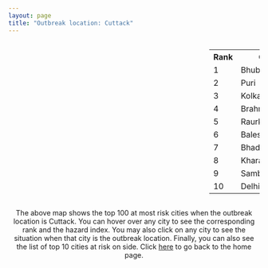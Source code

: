 ```yaml
---
layout: page
title: "Outbreak location: Cuttack"
---
```

<div style="width: 100%; overflow: auto;">
<div style="width: 75%; float: left;">
<div id="mapid">
<script src="https://buda-magenta.github.io/hazard_map/load_map.js"></script>

<script>
var marker_outbreak = L.marker([20.468600, 85.879200],{"autoPan": true}).addTo(map); marker_outbreak.bindTooltip("Cuttack").openTooltip();

var circle_1 = L.circle([20.266777, 85.843559], {"pane": "markerPane", "color": "red", "fill": true, "fillOpacity": 0.2, "fillRule": "evenodd", "lineCap": "round", "lineJoin": "round", "opacity": 1.0, "radius": 198660, "stroke": true, "weight": 3}).addTo(map);
circle_1.bindTooltip("Bhubaneswar<br>rank: 1<br>hazard index: 0.198660")
circle_1.bindPopup('<a href="https://buda-magenta.github.io/hazard_map/Bhubaneswar">Bhubaneswar</a>')

var circle_2 = L.circle([19.807608, 85.825254], {"pane": "markerPane", "color": "red", "fill": true, "fillOpacity": 0.2, "fillRule": "evenodd", "lineCap": "round", "lineJoin": "round", "opacity": 1.0, "radius": 35349, "stroke": true, "weight": 3}).addTo(map);
circle_2.bindTooltip("Puri<br>rank: 2<br>hazard index: 0.035349")
circle_2.bindPopup('<a href="https://buda-magenta.github.io/hazard_map/Puri">Puri</a>')

var circle_3 = L.circle([22.541418, 88.357691], {"pane": "markerPane", "color": "red", "fill": true, "fillOpacity": 0.2, "fillRule": "evenodd", "lineCap": "round", "lineJoin": "round", "opacity": 1.0, "radius": 23929, "stroke": true, "weight": 3}).addTo(map);
circle_3.bindTooltip("Kolkata<br>rank: 3<br>hazard index: 0.023930")
circle_3.bindPopup('<a href="https://buda-magenta.github.io/hazard_map/Kolkata">Kolkata</a>')

var circle_4 = L.circle([19.309813, 84.797156], {"pane": "markerPane", "color": "red", "fill": true, "fillOpacity": 0.2, "fillRule": "evenodd", "lineCap": "round", "lineJoin": "round", "opacity": 1.0, "radius": 20847, "stroke": true, "weight": 3}).addTo(map);
circle_4.bindTooltip("Brahmapur<br>rank: 4<br>hazard index: 0.020848")
circle_4.bindPopup('<a href="https://buda-magenta.github.io/hazard_map/Brahmapur">Brahmapur</a>')

var circle_5 = L.circle([22.214285, 84.872437], {"pane": "markerPane", "color": "red", "fill": true, "fillOpacity": 0.2, "fillRule": "evenodd", "lineCap": "round", "lineJoin": "round", "opacity": 1.0, "radius": 19693, "stroke": true, "weight": 3}).addTo(map);
circle_5.bindTooltip("Raurkela<br>rank: 5<br>hazard index: 0.019694")
circle_5.bindPopup('<a href="https://buda-magenta.github.io/hazard_map/Raurkela">Raurkela</a>')

var circle_6 = L.circle([21.500000, 86.750000], {"pane": "markerPane", "color": "red", "fill": true, "fillOpacity": 0.2, "fillRule": "evenodd", "lineCap": "round", "lineJoin": "round", "opacity": 1.0, "radius": 10887, "stroke": true, "weight": 3}).addTo(map);
circle_6.bindTooltip("Baleshwar<br>rank: 6<br>hazard index: 0.010888")
circle_6.bindPopup('<a href="https://buda-magenta.github.io/hazard_map/Baleshwar">Baleshwar</a>')

var circle_7 = L.circle([21.063329, 86.505373], {"pane": "markerPane", "color": "red", "fill": true, "fillOpacity": 0.2, "fillRule": "evenodd", "lineCap": "round", "lineJoin": "round", "opacity": 1.0, "radius": 8992, "stroke": true, "weight": 3}).addTo(map);
circle_7.bindTooltip("Bhadrak<br>rank: 7<br>hazard index: 0.008993")
circle_7.bindPopup('<a href="https://buda-magenta.github.io/hazard_map/Bhadrak">Bhadrak</a>')

var circle_8 = L.circle([25.133173, 86.525040], {"pane": "markerPane", "color": "red", "fill": true, "fillOpacity": 0.2, "fillRule": "evenodd", "lineCap": "round", "lineJoin": "round", "opacity": 1.0, "radius": 7680, "stroke": true, "weight": 3}).addTo(map);
circle_8.bindTooltip("Kharagpur<br>rank: 8<br>hazard index: 0.007681")
circle_8.bindPopup('<a href="https://buda-magenta.github.io/hazard_map/Kharagpur">Kharagpur</a>')

var circle_9 = L.circle([21.400000, 83.883333], {"pane": "markerPane", "color": "red", "fill": true, "fillOpacity": 0.2, "fillRule": "evenodd", "lineCap": "round", "lineJoin": "round", "opacity": 1.0, "radius": 5439, "stroke": true, "weight": 3}).addTo(map);
circle_9.bindTooltip("Sambalpur<br>rank: 9<br>hazard index: 0.005439")
circle_9.bindPopup('<a href="https://buda-magenta.github.io/hazard_map/Sambalpur">Sambalpur</a>')

var circle_10 = L.circle([28.651718, 77.221939], {"pane": "markerPane", "color": "red", "fill": true, "fillOpacity": 0.2, "fillRule": "evenodd", "lineCap": "round", "lineJoin": "round", "opacity": 1.0, "radius": 4422, "stroke": true, "weight": 3}).addTo(map);
circle_10.bindTooltip("Delhi<br>rank: 10<br>hazard index: 0.004422")
circle_10.bindPopup('<a href="https://buda-magenta.github.io/hazard_map/Delhi">Delhi</a>')

var circle_11 = L.circle([23.370035, 85.325013], {"pane": "markerPane", "color": "red", "fill": true, "fillOpacity": 0.2, "fillRule": "evenodd", "lineCap": "round", "lineJoin": "round", "opacity": 1.0, "radius": 3936, "stroke": true, "weight": 3}).addTo(map);
circle_11.bindTooltip("Ranchi<br>rank: 11<br>hazard index: 0.003936")
circle_11.bindPopup('<a href="https://buda-magenta.github.io/hazard_map/Ranchi">Ranchi</a>')

var circle_12 = L.circle([17.723128, 83.301284], {"pane": "markerPane", "color": "red", "fill": true, "fillOpacity": 0.2, "fillRule": "evenodd", "lineCap": "round", "lineJoin": "round", "opacity": 1.0, "radius": 3711, "stroke": true, "weight": 3}).addTo(map);
circle_12.bindTooltip("Visakhapatnam<br>rank: 12<br>hazard index: 0.003712")
circle_12.bindPopup('<a href="https://buda-magenta.github.io/hazard_map/Visakhapatnam">Visakhapatnam</a>')

var circle_13 = L.circle([21.237947, 81.633683], {"pane": "markerPane", "color": "red", "fill": true, "fillOpacity": 0.2, "fillRule": "evenodd", "lineCap": "round", "lineJoin": "round", "opacity": 1.0, "radius": 3687, "stroke": true, "weight": 3}).addTo(map);
circle_13.bindTooltip("Raipur<br>rank: 13<br>hazard index: 0.003687")
circle_13.bindPopup('<a href="https://buda-magenta.github.io/hazard_map/Raipur">Raipur</a>')

var circle_14 = L.circle([21.934900, 86.732400], {"pane": "markerPane", "color": "red", "fill": true, "fillOpacity": 0.2, "fillRule": "evenodd", "lineCap": "round", "lineJoin": "round", "opacity": 1.0, "radius": 3558, "stroke": true, "weight": 3}).addTo(map);
circle_14.bindTooltip("Baripada<br>rank: 14<br>hazard index: 0.003559")
circle_14.bindPopup('<a href="https://buda-magenta.github.io/hazard_map/Baripada">Baripada</a>')

var circle_15 = L.circle([12.979120, 77.591300], {"pane": "markerPane", "color": "red", "fill": true, "fillOpacity": 0.2, "fillRule": "evenodd", "lineCap": "round", "lineJoin": "round", "opacity": 1.0, "radius": 3314, "stroke": true, "weight": 3}).addTo(map);
circle_15.bindTooltip("Bangalore<br>rank: 15<br>hazard index: 0.003315")
circle_15.bindPopup('<a href="https://buda-magenta.github.io/hazard_map/Bangalore">Bangalore</a>')

var circle_16 = L.circle([17.388786, 78.461065], {"pane": "markerPane", "color": "red", "fill": true, "fillOpacity": 0.2, "fillRule": "evenodd", "lineCap": "round", "lineJoin": "round", "opacity": 1.0, "radius": 3099, "stroke": true, "weight": 3}).addTo(map);
circle_16.bindTooltip("Hyderabad<br>rank: 16<br>hazard index: 0.003099")
circle_16.bindPopup('<a href="https://buda-magenta.github.io/hazard_map/Hyderabad">Hyderabad</a>')

var circle_17 = L.circle([19.075990, 72.877393], {"pane": "markerPane", "color": "red", "fill": true, "fillOpacity": 0.2, "fillRule": "evenodd", "lineCap": "round", "lineJoin": "round", "opacity": 1.0, "radius": 2413, "stroke": true, "weight": 3}).addTo(map);
circle_17.bindTooltip("Mumbai<br>rank: 17<br>hazard index: 0.002413")
circle_17.bindPopup('<a href="https://buda-magenta.github.io/hazard_map/Mumbai">Mumbai</a>')

var circle_18 = L.circle([13.083694, 80.270186], {"pane": "markerPane", "color": "red", "fill": true, "fillOpacity": 0.2, "fillRule": "evenodd", "lineCap": "round", "lineJoin": "round", "opacity": 1.0, "radius": 1669, "stroke": true, "weight": 3}).addTo(map);
circle_18.bindTooltip("Chennai<br>rank: 18<br>hazard index: 0.001669")
circle_18.bindPopup('<a href="https://buda-magenta.github.io/hazard_map/Chennai">Chennai</a>')

var circle_19 = L.circle([22.801519, 86.202958], {"pane": "markerPane", "color": "red", "fill": true, "fillOpacity": 0.2, "fillRule": "evenodd", "lineCap": "round", "lineJoin": "round", "opacity": 1.0, "radius": 1567, "stroke": true, "weight": 3}).addTo(map);
circle_19.bindTooltip("Jamshedpur<br>rank: 19<br>hazard index: 0.001568")
circle_19.bindPopup('<a href="https://buda-magenta.github.io/hazard_map/Jamshedpur">Jamshedpur</a>')

var circle_20 = L.circle([16.508759, 80.618510], {"pane": "markerPane", "color": "red", "fill": true, "fillOpacity": 0.2, "fillRule": "evenodd", "lineCap": "round", "lineJoin": "round", "opacity": 1.0, "radius": 1349, "stroke": true, "weight": 3}).addTo(map);
circle_20.bindTooltip("Vijayawada<br>rank: 20<br>hazard index: 0.001350")
circle_20.bindPopup('<a href="https://buda-magenta.github.io/hazard_map/Vijayawada">Vijayawada</a>')

var circle_21 = L.circle([18.112082, 83.405220], {"pane": "markerPane", "color": "red", "fill": true, "fillOpacity": 0.2, "fillRule": "evenodd", "lineCap": "round", "lineJoin": "round", "opacity": 1.0, "radius": 1204, "stroke": true, "weight": 3}).addTo(map);
circle_21.bindTooltip("Vizianagaram<br>rank: 21<br>hazard index: 0.001205")
circle_21.bindPopup('<a href="https://buda-magenta.github.io/hazard_map/Vizianagaram">Vizianagaram</a>')

var circle_22 = L.circle([21.199035, 81.397955], {"pane": "markerPane", "color": "red", "fill": true, "fillOpacity": 0.2, "fillRule": "evenodd", "lineCap": "round", "lineJoin": "round", "opacity": 1.0, "radius": 978, "stroke": true, "weight": 3}).addTo(map);
circle_22.bindTooltip("Durg<br>rank: 22<br>hazard index: 0.000979")
circle_22.bindPopup('<a href="https://buda-magenta.github.io/hazard_map/Durg">Durg</a>')

var circle_23 = L.circle([26.180598, 91.753943], {"pane": "markerPane", "color": "red", "fill": true, "fillOpacity": 0.2, "fillRule": "evenodd", "lineCap": "round", "lineJoin": "round", "opacity": 1.0, "radius": 935, "stroke": true, "weight": 3}).addTo(map);
circle_23.bindTooltip("Guwahati<br>rank: 23<br>hazard index: 0.000935")
circle_23.bindPopup('<a href="https://buda-magenta.github.io/hazard_map/Guwahati">Guwahati</a>')

var circle_24 = L.circle([25.609324, 85.123525], {"pane": "markerPane", "color": "red", "fill": true, "fillOpacity": 0.2, "fillRule": "evenodd", "lineCap": "round", "lineJoin": "round", "opacity": 1.0, "radius": 902, "stroke": true, "weight": 3}).addTo(map);
circle_24.bindTooltip("Patna<br>rank: 24<br>hazard index: 0.000903")
circle_24.bindPopup('<a href="https://buda-magenta.github.io/hazard_map/Patna">Patna</a>')

var circle_25 = L.circle([23.687130, 86.974659], {"pane": "markerPane", "color": "red", "fill": true, "fillOpacity": 0.2, "fillRule": "evenodd", "lineCap": "round", "lineJoin": "round", "opacity": 1.0, "radius": 873, "stroke": true, "weight": 3}).addTo(map);
circle_25.bindTooltip("Asansol<br>rank: 25<br>hazard index: 0.000873")
circle_25.bindPopup('<a href="https://buda-magenta.github.io/hazard_map/Asansol">Asansol</a>')

var circle_26 = L.circle([22.591260, 88.390964], {"pane": "markerPane", "color": "red", "fill": true, "fillOpacity": 0.2, "fillRule": "evenodd", "lineCap": "round", "lineJoin": "round", "opacity": 1.0, "radius": 700, "stroke": true, "weight": 3}).addTo(map);
circle_26.bindTooltip("Bidhan Nagar<br>rank: 26<br>hazard index: 0.000701")
circle_26.bindPopup('<a href="https://buda-magenta.github.io/hazard_map/Bidhan_Nagar">Bidhan Nagar</a>')

var circle_27 = L.circle([26.716413, 88.430992], {"pane": "markerPane", "color": "red", "fill": true, "fillOpacity": 0.2, "fillRule": "evenodd", "lineCap": "round", "lineJoin": "round", "opacity": 1.0, "radius": 670, "stroke": true, "weight": 3}).addTo(map);
circle_27.bindTooltip("Siliguri<br>rank: 27<br>hazard index: 0.000670")
circle_27.bindPopup('<a href="https://buda-magenta.github.io/hazard_map/Siliguri">Siliguri</a>')

var circle_28 = L.circle([18.320022, 83.916077], {"pane": "markerPane", "color": "red", "fill": true, "fillOpacity": 0.2, "fillRule": "evenodd", "lineCap": "round", "lineJoin": "round", "opacity": 1.0, "radius": 652, "stroke": true, "weight": 3}).addTo(map);
circle_28.bindTooltip("Srikakulam<br>rank: 28<br>hazard index: 0.000653")
circle_28.bindPopup('<a href="https://buda-magenta.github.io/hazard_map/Srikakulam">Srikakulam</a>')

var circle_29 = L.circle([25.572433, 83.609605], {"pane": "markerPane", "color": "red", "fill": true, "fillOpacity": 0.2, "fillRule": "evenodd", "lineCap": "round", "lineJoin": "round", "opacity": 1.0, "radius": 580, "stroke": true, "weight": 3}).addTo(map);
circle_29.bindTooltip("Medinipur<br>rank: 29<br>hazard index: 0.000581")
circle_29.bindPopup('<a href="https://buda-magenta.github.io/hazard_map/Medinipur">Medinipur</a>')

var circle_30 = L.circle([23.250000, 87.750000], {"pane": "markerPane", "color": "red", "fill": true, "fillOpacity": 0.2, "fillRule": "evenodd", "lineCap": "round", "lineJoin": "round", "opacity": 1.0, "radius": 482, "stroke": true, "weight": 3}).addTo(map);
circle_30.bindTooltip("Barddhaman<br>rank: 30<br>hazard index: 0.000483")
circle_30.bindPopup('<a href="https://buda-magenta.github.io/hazard_map/Barddhaman">Barddhaman</a>')

var circle_31 = L.circle([26.460914, 80.321759], {"pane": "markerPane", "color": "red", "fill": true, "fillOpacity": 0.2, "fillRule": "evenodd", "lineCap": "round", "lineJoin": "round", "opacity": 1.0, "radius": 476, "stroke": true, "weight": 3}).addTo(map);
circle_31.bindTooltip("Kanpur<br>rank: 31<br>hazard index: 0.000477")
circle_31.bindPopup('<a href="https://buda-magenta.github.io/hazard_map/Kanpur">Kanpur</a>')

var circle_32 = L.circle([23.131954, 87.207397], {"pane": "markerPane", "color": "red", "fill": true, "fillOpacity": 0.2, "fillRule": "evenodd", "lineCap": "round", "lineJoin": "round", "opacity": 1.0, "radius": 475, "stroke": true, "weight": 3}).addTo(map);
circle_32.bindTooltip("Bankura<br>rank: 32<br>hazard index: 0.000476")
circle_32.bindPopup('<a href="https://buda-magenta.github.io/hazard_map/Bankura">Bankura</a>')

var circle_33 = L.circle([17.005045, 81.780473], {"pane": "markerPane", "color": "red", "fill": true, "fillOpacity": 0.2, "fillRule": "evenodd", "lineCap": "round", "lineJoin": "round", "opacity": 1.0, "radius": 433, "stroke": true, "weight": 3}).addTo(map);
circle_33.bindTooltip("Rajahmundry<br>rank: 33<br>hazard index: 0.000434")
circle_33.bindPopup('<a href="https://buda-magenta.github.io/hazard_map/Rajahmundry">Rajahmundry</a>')

var circle_34 = L.circle([23.795281, 86.430964], {"pane": "markerPane", "color": "red", "fill": true, "fillOpacity": 0.2, "fillRule": "evenodd", "lineCap": "round", "lineJoin": "round", "opacity": 1.0, "radius": 365, "stroke": true, "weight": 3}).addTo(map);
circle_34.bindTooltip("Dhanbad<br>rank: 34<br>hazard index: 0.000366")
circle_34.bindPopup('<a href="https://buda-magenta.github.io/hazard_map/Dhanbad">Dhanbad</a>')

var circle_35 = L.circle([22.028124, 88.063265], {"pane": "markerPane", "color": "red", "fill": true, "fillOpacity": 0.2, "fillRule": "evenodd", "lineCap": "round", "lineJoin": "round", "opacity": 1.0, "radius": 352, "stroke": true, "weight": 3}).addTo(map);
circle_35.bindTooltip("Haldia<br>rank: 35<br>hazard index: 0.000353")
circle_35.bindPopup('<a href="https://buda-magenta.github.io/hazard_map/Haldia">Haldia</a>')

var circle_36 = L.circle([22.472223, 88.093845], {"pane": "markerPane", "color": "red", "fill": true, "fillOpacity": 0.2, "fillRule": "evenodd", "lineCap": "round", "lineJoin": "round", "opacity": 1.0, "radius": 350, "stroke": true, "weight": 3}).addTo(map);
circle_36.bindTooltip("Uluberia<br>rank: 36<br>hazard index: 0.000350")
circle_36.bindPopup('<a href="https://buda-magenta.github.io/hazard_map/Uluberia">Uluberia</a>')

var circle_37 = L.circle([23.535048, 87.338043], {"pane": "markerPane", "color": "red", "fill": true, "fillOpacity": 0.2, "fillRule": "evenodd", "lineCap": "round", "lineJoin": "round", "opacity": 1.0, "radius": 306, "stroke": true, "weight": 3}).addTo(map);
circle_37.bindTooltip("Durgapur<br>rank: 37<br>hazard index: 0.000307")
circle_37.bindPopup('<a href="https://buda-magenta.github.io/hazard_map/Durgapur">Durgapur</a>')

var circle_38 = L.circle([11.001812, 76.962843], {"pane": "markerPane", "color": "red", "fill": true, "fillOpacity": 0.2, "fillRule": "evenodd", "lineCap": "round", "lineJoin": "round", "opacity": 1.0, "radius": 300, "stroke": true, "weight": 3}).addTo(map);
circle_38.bindTooltip("Coimbatore<br>rank: 38<br>hazard index: 0.000301")
circle_38.bindPopup('<a href="https://buda-magenta.github.io/hazard_map/Coimbatore">Coimbatore</a>')

var circle_39 = L.circle([18.521428, 73.854454], {"pane": "markerPane", "color": "red", "fill": true, "fillOpacity": 0.2, "fillRule": "evenodd", "lineCap": "round", "lineJoin": "round", "opacity": 1.0, "radius": 295, "stroke": true, "weight": 3}).addTo(map);
circle_39.bindTooltip("Pune<br>rank: 39<br>hazard index: 0.000295")
circle_39.bindPopup('<a href="https://buda-magenta.github.io/hazard_map/Pune">Pune</a>')

var circle_40 = L.circle([24.965712, 88.127778], {"pane": "markerPane", "color": "red", "fill": true, "fillOpacity": 0.2, "fillRule": "evenodd", "lineCap": "round", "lineJoin": "round", "opacity": 1.0, "radius": 292, "stroke": true, "weight": 3}).addTo(map);
circle_40.bindTooltip("English Bazar<br>rank: 40<br>hazard index: 0.000293")
circle_40.bindPopup('<a href="https://buda-magenta.github.io/hazard_map/English_Bazar">English Bazar</a>')

var circle_41 = L.circle([19.087076, 82.023572], {"pane": "markerPane", "color": "red", "fill": true, "fillOpacity": 0.2, "fillRule": "evenodd", "lineCap": "round", "lineJoin": "round", "opacity": 1.0, "radius": 289, "stroke": true, "weight": 3}).addTo(map);
circle_41.bindTooltip("Jagdalpur<br>rank: 41<br>hazard index: 0.000289")
circle_41.bindPopup('<a href="https://buda-magenta.github.io/hazard_map/Jagdalpur">Jagdalpur</a>')

var circle_42 = L.circle([23.332200, 86.361600], {"pane": "markerPane", "color": "red", "fill": true, "fillOpacity": 0.2, "fillRule": "evenodd", "lineCap": "round", "lineJoin": "round", "opacity": 1.0, "radius": 277, "stroke": true, "weight": 3}).addTo(map);
circle_42.bindTooltip("Purulia<br>rank: 42<br>hazard index: 0.000278")
circle_42.bindPopup('<a href="https://buda-magenta.github.io/hazard_map/Purulia">Purulia</a>')

var circle_43 = L.circle([22.890183, 88.426939], {"pane": "markerPane", "color": "red", "fill": true, "fillOpacity": 0.2, "fillRule": "evenodd", "lineCap": "round", "lineJoin": "round", "opacity": 1.0, "radius": 273, "stroke": true, "weight": 3}).addTo(map);
circle_43.bindTooltip("Naihati<br>rank: 43<br>hazard index: 0.000273")
circle_43.bindPopup('<a href="https://buda-magenta.github.io/hazard_map/Naihati">Naihati</a>')

var circle_44 = L.circle([22.383333, 82.133333], {"pane": "markerPane", "color": "red", "fill": true, "fillOpacity": 0.2, "fillRule": "evenodd", "lineCap": "round", "lineJoin": "round", "opacity": 1.0, "radius": 257, "stroke": true, "weight": 3}).addTo(map);
circle_44.bindTooltip("Bilaspur<br>rank: 44<br>hazard index: 0.000258")
circle_44.bindPopup('<a href="https://buda-magenta.github.io/hazard_map/Bilaspur">Bilaspur</a>')

var circle_45 = L.circle([11.664300, 78.146000], {"pane": "markerPane", "color": "red", "fill": true, "fillOpacity": 0.2, "fillRule": "evenodd", "lineCap": "round", "lineJoin": "round", "opacity": 1.0, "radius": 235, "stroke": true, "weight": 3}).addTo(map);
circle_45.bindTooltip("Salem<br>rank: 45<br>hazard index: 0.000235")
circle_45.bindPopup('<a href="https://buda-magenta.github.io/hazard_map/Salem">Salem</a>')

var circle_46 = L.circle([22.782355, 86.159003], {"pane": "markerPane", "color": "red", "fill": true, "fillOpacity": 0.2, "fillRule": "evenodd", "lineCap": "round", "lineJoin": "round", "opacity": 1.0, "radius": 224, "stroke": true, "weight": 3}).addTo(map);
circle_46.bindTooltip("Adityapur<br>rank: 46<br>hazard index: 0.000224")
circle_46.bindPopup('<a href="https://buda-magenta.github.io/hazard_map/Adityapur">Adityapur</a>')

var circle_47 = L.circle([22.695034, 88.377060], {"pane": "markerPane", "color": "red", "fill": true, "fillOpacity": 0.2, "fillRule": "evenodd", "lineCap": "round", "lineJoin": "round", "opacity": 1.0, "radius": 209, "stroke": true, "weight": 3}).addTo(map);
circle_47.bindTooltip("Panihati<br>rank: 47<br>hazard index: 0.000210")
circle_47.bindPopup('<a href="https://buda-magenta.github.io/hazard_map/Panihati">Panihati</a>')

var circle_48 = L.circle([21.200996, 81.335426], {"pane": "markerPane", "color": "red", "fill": true, "fillOpacity": 0.2, "fillRule": "evenodd", "lineCap": "round", "lineJoin": "round", "opacity": 1.0, "radius": 196, "stroke": true, "weight": 3}).addTo(map);
circle_48.bindTooltip("Bhilai Nagar<br>rank: 48<br>hazard index: 0.000196")
circle_48.bindPopup('<a href="https://buda-magenta.github.io/hazard_map/Bhilai_Nagar">Bhilai Nagar</a>')

var circle_49 = L.circle([21.170200, 72.831100], {"pane": "markerPane", "color": "red", "fill": true, "fillOpacity": 0.2, "fillRule": "evenodd", "lineCap": "round", "lineJoin": "round", "opacity": 1.0, "radius": 192, "stroke": true, "weight": 3}).addTo(map);
circle_49.bindTooltip("Surat<br>rank: 49<br>hazard index: 0.000193")
circle_49.bindPopup('<a href="https://buda-magenta.github.io/hazard_map/Surat">Surat</a>')

var circle_50 = L.circle([23.021624, 72.579707], {"pane": "markerPane", "color": "red", "fill": true, "fillOpacity": 0.2, "fillRule": "evenodd", "lineCap": "round", "lineJoin": "round", "opacity": 1.0, "radius": 185, "stroke": true, "weight": 3}).addTo(map);
circle_50.bindTooltip("Ahmedabad<br>rank: 50<br>hazard index: 0.000185")
circle_50.bindPopup('<a href="https://buda-magenta.github.io/hazard_map/Ahmedabad">Ahmedabad</a>')

var circle_51 = L.circle([19.194329, 72.970178], {"pane": "markerPane", "color": "red", "fill": true, "fillOpacity": 0.2, "fillRule": "evenodd", "lineCap": "round", "lineJoin": "round", "opacity": 1.0, "radius": 179, "stroke": true, "weight": 3}).addTo(map);
circle_51.bindTooltip("Thane<br>rank: 51<br>hazard index: 0.000180")
circle_51.bindPopup('<a href="https://buda-magenta.github.io/hazard_map/Thane">Thane</a>')

var circle_52 = L.circle([16.291519, 80.454159], {"pane": "markerPane", "color": "red", "fill": true, "fillOpacity": 0.2, "fillRule": "evenodd", "lineCap": "round", "lineJoin": "round", "opacity": 1.0, "radius": 178, "stroke": true, "weight": 3}).addTo(map);
circle_52.bindTooltip("Guntur<br>rank: 52<br>hazard index: 0.000179")
circle_52.bindPopup('<a href="https://buda-magenta.github.io/hazard_map/Guntur">Guntur</a>')

var circle_53 = L.circle([14.449372, 79.987376], {"pane": "markerPane", "color": "red", "fill": true, "fillOpacity": 0.2, "fillRule": "evenodd", "lineCap": "round", "lineJoin": "round", "opacity": 1.0, "radius": 176, "stroke": true, "weight": 3}).addTo(map);
circle_53.bindTooltip("Nellore<br>rank: 53<br>hazard index: 0.000177")
circle_53.bindPopup('<a href="https://buda-magenta.github.io/hazard_map/Nellore">Nellore</a>')

var circle_54 = L.circle([22.500000, 83.500000], {"pane": "markerPane", "color": "red", "fill": true, "fillOpacity": 0.2, "fillRule": "evenodd", "lineCap": "round", "lineJoin": "round", "opacity": 1.0, "radius": 174, "stroke": true, "weight": 3}).addTo(map);
circle_54.bindTooltip("Raigarh<br>rank: 54<br>hazard index: 0.000174")
circle_54.bindPopup('<a href="https://buda-magenta.github.io/hazard_map/Raigarh">Raigarh</a>')

var circle_55 = L.circle([16.676135, 81.170868], {"pane": "markerPane", "color": "red", "fill": true, "fillOpacity": 0.2, "fillRule": "evenodd", "lineCap": "round", "lineJoin": "round", "opacity": 1.0, "radius": 174, "stroke": true, "weight": 3}).addTo(map);
circle_55.bindTooltip("Eluru<br>rank: 55<br>hazard index: 0.000174")
circle_55.bindPopup('<a href="https://buda-magenta.github.io/hazard_map/Eluru">Eluru</a>')

var circle_56 = L.circle([22.670728, 88.376342], {"pane": "markerPane", "color": "red", "fill": true, "fillOpacity": 0.2, "fillRule": "evenodd", "lineCap": "round", "lineJoin": "round", "opacity": 1.0, "radius": 170, "stroke": true, "weight": 3}).addTo(map);
circle_56.bindTooltip("Kamarhati<br>rank: 56<br>hazard index: 0.000170")
circle_56.bindPopup('<a href="https://buda-magenta.github.io/hazard_map/Kamarhati">Kamarhati</a>')

var circle_57 = L.circle([21.149813, 79.082056], {"pane": "markerPane", "color": "red", "fill": true, "fillOpacity": 0.2, "fillRule": "evenodd", "lineCap": "round", "lineJoin": "round", "opacity": 1.0, "radius": 159, "stroke": true, "weight": 3}).addTo(map);
circle_57.bindTooltip("Nagpur<br>rank: 57<br>hazard index: 0.000159")
circle_57.bindPopup('<a href="https://buda-magenta.github.io/hazard_map/Nagpur">Nagpur</a>')

var circle_58 = L.circle([22.646958, 88.343612], {"pane": "markerPane", "color": "red", "fill": true, "fillOpacity": 0.2, "fillRule": "evenodd", "lineCap": "round", "lineJoin": "round", "opacity": 1.0, "radius": 156, "stroke": true, "weight": 3}).addTo(map);
circle_58.bindTooltip("Bally<br>rank: 58<br>hazard index: 0.000156")
circle_58.bindPopup('<a href="https://buda-magenta.github.io/hazard_map/Bally">Bally</a>')

var circle_59 = L.circle([12.305183, 76.655361], {"pane": "markerPane", "color": "red", "fill": true, "fillOpacity": 0.2, "fillRule": "evenodd", "lineCap": "round", "lineJoin": "round", "opacity": 1.0, "radius": 155, "stroke": true, "weight": 3}).addTo(map);
circle_59.bindTooltip("Mysore<br>rank: 59<br>hazard index: 0.000156")
circle_59.bindPopup('<a href="https://buda-magenta.github.io/hazard_map/Mysore">Mysore</a>')

var circle_60 = L.circle([23.699128, 85.991069], {"pane": "markerPane", "color": "red", "fill": true, "fillOpacity": 0.2, "fillRule": "evenodd", "lineCap": "round", "lineJoin": "round", "opacity": 1.0, "radius": 155, "stroke": true, "weight": 3}).addTo(map);
circle_60.bindTooltip("Bokaro<br>rank: 60<br>hazard index: 0.000156")
circle_60.bindPopup('<a href="https://buda-magenta.github.io/hazard_map/Bokaro">Bokaro</a>')

var circle_61 = L.circle([22.519770, 82.629515], {"pane": "markerPane", "color": "red", "fill": true, "fillOpacity": 0.2, "fillRule": "evenodd", "lineCap": "round", "lineJoin": "round", "opacity": 1.0, "radius": 141, "stroke": true, "weight": 3}).addTo(map);
circle_61.bindTooltip("Korba<br>rank: 61<br>hazard index: 0.000142")
circle_61.bindPopup('<a href="https://buda-magenta.github.io/hazard_map/Korba">Korba</a>')

var circle_62 = L.circle([26.298638, 87.953148], {"pane": "markerPane", "color": "red", "fill": true, "fillOpacity": 0.2, "fillRule": "evenodd", "lineCap": "round", "lineJoin": "round", "opacity": 1.0, "radius": 140, "stroke": true, "weight": 3}).addTo(map);
circle_62.bindTooltip("Kishanganj<br>rank: 62<br>hazard index: 0.000141")
circle_62.bindPopup('<a href="https://buda-magenta.github.io/hazard_map/Kishanganj">Kishanganj</a>')

var circle_63 = L.circle([22.508621, 88.253218], {"pane": "markerPane", "color": "red", "fill": true, "fillOpacity": 0.2, "fillRule": "evenodd", "lineCap": "round", "lineJoin": "round", "opacity": 1.0, "radius": 139, "stroke": true, "weight": 3}).addTo(map);
circle_63.bindTooltip("Maheshtala<br>rank: 63<br>hazard index: 0.000139")
circle_63.bindPopup('<a href="https://buda-magenta.github.io/hazard_map/Maheshtala">Maheshtala</a>')

var circle_64 = L.circle([21.735348, 81.944459], {"pane": "markerPane", "color": "red", "fill": true, "fillOpacity": 0.2, "fillRule": "evenodd", "lineCap": "round", "lineJoin": "round", "opacity": 1.0, "radius": 131, "stroke": true, "weight": 3}).addTo(map);
circle_64.bindTooltip("Bhatpara<br>rank: 64<br>hazard index: 0.000131")
circle_64.bindPopup('<a href="https://buda-magenta.github.io/hazard_map/Bhatpara">Bhatpara</a>')

var circle_65 = L.circle([26.083143, 86.032571], {"pane": "markerPane", "color": "red", "fill": true, "fillOpacity": 0.2, "fillRule": "evenodd", "lineCap": "round", "lineJoin": "round", "opacity": 1.0, "radius": 131, "stroke": true, "weight": 3}).addTo(map);
circle_65.bindTooltip("Darbhanga<br>rank: 65<br>hazard index: 0.000131")
circle_65.bindPopup('<a href="https://buda-magenta.github.io/hazard_map/Darbhanga">Darbhanga</a>')

var circle_66 = L.circle([25.438130, 81.833800], {"pane": "markerPane", "color": "red", "fill": true, "fillOpacity": 0.2, "fillRule": "evenodd", "lineCap": "round", "lineJoin": "round", "opacity": 1.0, "radius": 127, "stroke": true, "weight": 3}).addTo(map);
circle_66.bindTooltip("Allahabad<br>rank: 66<br>hazard index: 0.000128")
circle_66.bindPopup('<a href="https://buda-magenta.github.io/hazard_map/Allahabad">Allahabad</a>')

var circle_67 = L.circle([15.507555, 80.060800], {"pane": "markerPane", "color": "red", "fill": true, "fillOpacity": 0.2, "fillRule": "evenodd", "lineCap": "round", "lineJoin": "round", "opacity": 1.0, "radius": 126, "stroke": true, "weight": 3}).addTo(map);
circle_67.bindTooltip("Ongole<br>rank: 67<br>hazard index: 0.000127")
circle_67.bindPopup('<a href="https://buda-magenta.github.io/hazard_map/Ongole">Ongole</a>')

var circle_68 = L.circle([22.870214, 88.419608], {"pane": "markerPane", "color": "red", "fill": true, "fillOpacity": 0.2, "fillRule": "evenodd", "lineCap": "round", "lineJoin": "round", "opacity": 1.0, "radius": 125, "stroke": true, "weight": 3}).addTo(map);
circle_68.bindTooltip("Barrackpur<br>rank: 68<br>hazard index: 0.000126")
circle_68.bindPopup('<a href="https://buda-magenta.github.io/hazard_map/Barrackpur">Barrackpur</a>')

var circle_69 = L.circle([8.576971, 77.050125], {"pane": "markerPane", "color": "red", "fill": true, "fillOpacity": 0.2, "fillRule": "evenodd", "lineCap": "round", "lineJoin": "round", "opacity": 1.0, "radius": 125, "stroke": true, "weight": 3}).addTo(map);
circle_69.bindTooltip("Thiruvananthapuram<br>rank: 69<br>hazard index: 0.000125")
circle_69.bindPopup('<a href="https://buda-magenta.github.io/hazard_map/Thiruvananthapuram">Thiruvananthapuram</a>')

var circle_70 = L.circle([23.405848, 88.495894], {"pane": "markerPane", "color": "red", "fill": true, "fillOpacity": 0.2, "fillRule": "evenodd", "lineCap": "round", "lineJoin": "round", "opacity": 1.0, "radius": 120, "stroke": true, "weight": 3}).addTo(map);
circle_70.bindTooltip("Krishnanagar<br>rank: 70<br>hazard index: 0.000120")
circle_70.bindPopup('<a href="https://buda-magenta.github.io/hazard_map/Krishnanagar">Krishnanagar</a>')

var circle_71 = L.circle([23.122634, 83.198189], {"pane": "markerPane", "color": "red", "fill": true, "fillOpacity": 0.2, "fillRule": "evenodd", "lineCap": "round", "lineJoin": "round", "opacity": 1.0, "radius": 114, "stroke": true, "weight": 3}).addTo(map);
circle_71.bindTooltip("Ambikapur<br>rank: 71<br>hazard index: 0.000115")
circle_71.bindPopup('<a href="https://buda-magenta.github.io/hazard_map/Ambikapur">Ambikapur</a>')

var circle_72 = L.circle([24.379576, 88.585573], {"pane": "markerPane", "color": "red", "fill": true, "fillOpacity": 0.2, "fillRule": "evenodd", "lineCap": "round", "lineJoin": "round", "opacity": 1.0, "radius": 113, "stroke": true, "weight": 3}).addTo(map);
circle_72.bindTooltip("Baharampur<br>rank: 72<br>hazard index: 0.000114")
circle_72.bindPopup('<a href="https://buda-magenta.github.io/hazard_map/Baharampur">Baharampur</a>')

var circle_73 = L.circle([25.531031, 78.652689], {"pane": "markerPane", "color": "red", "fill": true, "fillOpacity": 0.2, "fillRule": "evenodd", "lineCap": "round", "lineJoin": "round", "opacity": 1.0, "radius": 112, "stroke": true, "weight": 3}).addTo(map);
circle_73.bindTooltip("Jhansi<br>rank: 73<br>hazard index: 0.000112")
circle_73.bindPopup('<a href="https://buda-magenta.github.io/hazard_map/Jhansi">Jhansi</a>')

var circle_74 = L.circle([23.831238, 91.282382], {"pane": "markerPane", "color": "red", "fill": true, "fillOpacity": 0.2, "fillRule": "evenodd", "lineCap": "round", "lineJoin": "round", "opacity": 1.0, "radius": 106, "stroke": true, "weight": 3}).addTo(map);
circle_74.bindTooltip("Agartala<br>rank: 74<br>hazard index: 0.000107")
circle_74.bindPopup('<a href="https://buda-magenta.github.io/hazard_map/Agartala">Agartala</a>')

var circle_75 = L.circle([11.101781, 77.345192], {"pane": "markerPane", "color": "red", "fill": true, "fillOpacity": 0.2, "fillRule": "evenodd", "lineCap": "round", "lineJoin": "round", "opacity": 1.0, "radius": 106, "stroke": true, "weight": 3}).addTo(map);
circle_75.bindTooltip("Tiruppur<br>rank: 75<br>hazard index: 0.000106")
circle_75.bindPopup('<a href="https://buda-magenta.github.io/hazard_map/Tiruppur">Tiruppur</a>')

var circle_76 = L.circle([15.351838, 75.137985], {"pane": "markerPane", "color": "red", "fill": true, "fillOpacity": 0.2, "fillRule": "evenodd", "lineCap": "round", "lineJoin": "round", "opacity": 1.0, "radius": 96, "stroke": true, "weight": 3}).addTo(map);
circle_76.bindTooltip("Hubli<br>rank: 76<br>hazard index: 0.000096")
circle_76.bindPopup('<a href="https://buda-magenta.github.io/hazard_map/Hubli">Hubli</a>')

var circle_77 = L.circle([22.754995, 88.341667], {"pane": "markerPane", "color": "red", "fill": true, "fillOpacity": 0.2, "fillRule": "evenodd", "lineCap": "round", "lineJoin": "round", "opacity": 1.0, "radius": 94, "stroke": true, "weight": 3}).addTo(map);
circle_77.bindTooltip("Serampore<br>rank: 77<br>hazard index: 0.000094")
circle_77.bindPopup('<a href="https://buda-magenta.github.io/hazard_map/Serampore">Serampore</a>')

var circle_78 = L.circle([22.949011, 88.435910], {"pane": "markerPane", "color": "red", "fill": true, "fillOpacity": 0.2, "fillRule": "evenodd", "lineCap": "round", "lineJoin": "round", "opacity": 1.0, "radius": 93, "stroke": true, "weight": 3}).addTo(map);
circle_78.bindTooltip("Kanchrapara<br>rank: 78<br>hazard index: 0.000093")
circle_78.bindPopup('<a href="https://buda-magenta.github.io/hazard_map/Kanchrapara">Kanchrapara</a>')

var circle_79 = L.circle([22.717624, 88.488953], {"pane": "markerPane", "color": "red", "fill": true, "fillOpacity": 0.2, "fillRule": "evenodd", "lineCap": "round", "lineJoin": "round", "opacity": 1.0, "radius": 90, "stroke": true, "weight": 3}).addTo(map);
circle_79.bindTooltip("Barasat<br>rank: 79<br>hazard index: 0.000091")
circle_79.bindPopup('<a href="https://buda-magenta.github.io/hazard_map/Barasat">Barasat</a>')

var circle_80 = L.circle([26.838100, 80.934600], {"pane": "markerPane", "color": "red", "fill": true, "fillOpacity": 0.2, "fillRule": "evenodd", "lineCap": "round", "lineJoin": "round", "opacity": 1.0, "radius": 90, "stroke": true, "weight": 3}).addTo(map);
circle_80.bindTooltip("Lucknow<br>rank: 80<br>hazard index: 0.000090")
circle_80.bindPopup('<a href="https://buda-magenta.github.io/hazard_map/Lucknow">Lucknow</a>')

var circle_81 = L.circle([17.849907, 75.276320], {"pane": "markerPane", "color": "red", "fill": true, "fillOpacity": 0.2, "fillRule": "evenodd", "lineCap": "round", "lineJoin": "round", "opacity": 1.0, "radius": 90, "stroke": true, "weight": 3}).addTo(map);
circle_81.bindTooltip("Solapur<br>rank: 81<br>hazard index: 0.000090")
circle_81.bindPopup('<a href="https://buda-magenta.github.io/hazard_map/Solapur">Solapur</a>')

var circle_82 = L.circle([10.525626, 76.213254], {"pane": "markerPane", "color": "red", "fill": true, "fillOpacity": 0.2, "fillRule": "evenodd", "lineCap": "round", "lineJoin": "round", "opacity": 1.0, "radius": 85, "stroke": true, "weight": 3}).addTo(map);
circle_82.bindTooltip("Thrissur<br>rank: 82<br>hazard index: 0.000086")
circle_82.bindPopup('<a href="https://buda-magenta.github.io/hazard_map/Thrissur">Thrissur</a>')

var circle_83 = L.circle([13.340077, 77.100621], {"pane": "markerPane", "color": "red", "fill": true, "fillOpacity": 0.2, "fillRule": "evenodd", "lineCap": "round", "lineJoin": "round", "opacity": 1.0, "radius": 84, "stroke": true, "weight": 3}).addTo(map);
circle_83.bindTooltip("Tumkur<br>rank: 83<br>hazard index: 0.000085")
circle_83.bindPopup('<a href="https://buda-magenta.github.io/hazard_map/Tumkur">Tumkur</a>')

var circle_84 = L.circle([16.432998, 80.993715], {"pane": "markerPane", "color": "red", "fill": true, "fillOpacity": 0.2, "fillRule": "evenodd", "lineCap": "round", "lineJoin": "round", "opacity": 1.0, "radius": 76, "stroke": true, "weight": 3}).addTo(map);
circle_84.bindTooltip("Gudivada<br>rank: 84<br>hazard index: 0.000076")
circle_84.bindPopup('<a href="https://buda-magenta.github.io/hazard_map/Gudivada">Gudivada</a>')

var circle_85 = L.circle([24.796436, 85.007956], {"pane": "markerPane", "color": "red", "fill": true, "fillOpacity": 0.2, "fillRule": "evenodd", "lineCap": "round", "lineJoin": "round", "opacity": 1.0, "radius": 76, "stroke": true, "weight": 3}).addTo(map);
circle_85.bindTooltip("Gaya<br>rank: 85<br>hazard index: 0.000076")
circle_85.bindPopup('<a href="https://buda-magenta.github.io/hazard_map/Gaya">Gaya</a>')

var circle_86 = L.circle([22.794910, 88.331772], {"pane": "markerPane", "color": "red", "fill": true, "fillOpacity": 0.2, "fillRule": "evenodd", "lineCap": "round", "lineJoin": "round", "opacity": 1.0, "radius": 75, "stroke": true, "weight": 3}).addTo(map);
circle_86.bindTooltip("Baidyabati<br>rank: 86<br>hazard index: 0.000076")
circle_86.bindPopup('<a href="https://buda-magenta.github.io/hazard_map/Baidyabati">Baidyabati</a>')

var circle_87 = L.circle([25.913591, 93.728371], {"pane": "markerPane", "color": "red", "fill": true, "fillOpacity": 0.2, "fillRule": "evenodd", "lineCap": "round", "lineJoin": "round", "opacity": 1.0, "radius": 74, "stroke": true, "weight": 3}).addTo(map);
circle_87.bindTooltip("Dimapur<br>rank: 87<br>hazard index: 0.000075")
circle_87.bindPopup('<a href="https://buda-magenta.github.io/hazard_map/Dimapur">Dimapur</a>')

var circle_88 = L.circle([22.920982, 88.437022], {"pane": "markerPane", "color": "red", "fill": true, "fillOpacity": 0.2, "fillRule": "evenodd", "lineCap": "round", "lineJoin": "round", "opacity": 1.0, "radius": 72, "stroke": true, "weight": 3}).addTo(map);
circle_88.bindTooltip("Halisahar<br>rank: 88<br>hazard index: 0.000072")
circle_88.bindPopup('<a href="https://buda-magenta.github.io/hazard_map/Halisahar">Halisahar</a>')

var circle_89 = L.circle([26.626484, 88.734077], {"pane": "markerPane", "color": "red", "fill": true, "fillOpacity": 0.2, "fillRule": "evenodd", "lineCap": "round", "lineJoin": "round", "opacity": 1.0, "radius": 69, "stroke": true, "weight": 3}).addTo(map);
circle_89.bindTooltip("Jalpaiguri<br>rank: 89<br>hazard index: 0.000069")
circle_89.bindPopup('<a href="https://buda-magenta.github.io/hazard_map/Jalpaiguri">Jalpaiguri</a>')

var circle_90 = L.circle([17.980609, 79.598212], {"pane": "markerPane", "color": "red", "fill": true, "fillOpacity": 0.2, "fillRule": "evenodd", "lineCap": "round", "lineJoin": "round", "opacity": 1.0, "radius": 67, "stroke": true, "weight": 3}).addTo(map);
circle_90.bindTooltip("Warangal<br>rank: 90<br>hazard index: 0.000068")
circle_90.bindPopup('<a href="https://buda-magenta.github.io/hazard_map/Warangal">Warangal</a>')

var circle_91 = L.circle([23.388901, 88.372439], {"pane": "markerPane", "color": "red", "fill": true, "fillOpacity": 0.2, "fillRule": "evenodd", "lineCap": "round", "lineJoin": "round", "opacity": 1.0, "radius": 64, "stroke": true, "weight": 3}).addTo(map);
circle_91.bindTooltip("Nabadwip<br>rank: 91<br>hazard index: 0.000065")
circle_91.bindPopup('<a href="https://buda-magenta.github.io/hazard_map/Nabadwip">Nabadwip</a>')

var circle_92 = L.circle([25.286698, 87.132254], {"pane": "markerPane", "color": "red", "fill": true, "fillOpacity": 0.2, "fillRule": "evenodd", "lineCap": "round", "lineJoin": "round", "opacity": 1.0, "radius": 63, "stroke": true, "weight": 3}).addTo(map);
circle_92.bindTooltip("Bhagalpur<br>rank: 92<br>hazard index: 0.000064")
circle_92.bindPopup('<a href="https://buda-magenta.github.io/hazard_map/Bhagalpur">Bhagalpur</a>')

var circle_93 = L.circle([22.297314, 73.194257], {"pane": "markerPane", "color": "red", "fill": true, "fillOpacity": 0.2, "fillRule": "evenodd", "lineCap": "round", "lineJoin": "round", "opacity": 1.0, "radius": 63, "stroke": true, "weight": 3}).addTo(map);
circle_93.bindTooltip("Vadodara<br>rank: 93<br>hazard index: 0.000063")
circle_93.bindPopup('<a href="https://buda-magenta.github.io/hazard_map/Vadodara">Vadodara</a>')

var circle_94 = L.circle([22.694792, 88.453018], {"pane": "markerPane", "color": "red", "fill": true, "fillOpacity": 0.2, "fillRule": "evenodd", "lineCap": "round", "lineJoin": "round", "opacity": 1.0, "radius": 62, "stroke": true, "weight": 3}).addTo(map);
circle_94.bindTooltip("Madhyamgram<br>rank: 94<br>hazard index: 0.000063")
circle_94.bindPopup('<a href="https://buda-magenta.github.io/hazard_map/Madhyamgram">Madhyamgram</a>')

var circle_95 = L.circle([28.428262, 77.002700], {"pane": "markerPane", "color": "red", "fill": true, "fillOpacity": 0.2, "fillRule": "evenodd", "lineCap": "round", "lineJoin": "round", "opacity": 1.0, "radius": 62, "stroke": true, "weight": 3}).addTo(map);
circle_95.bindTooltip("Gurgaon<br>rank: 95<br>hazard index: 0.000063")
circle_95.bindPopup('<a href="https://buda-magenta.github.io/hazard_map/Gurgaon">Gurgaon</a>')

var circle_96 = L.circle([24.476642, 86.606732], {"pane": "markerPane", "color": "red", "fill": true, "fillOpacity": 0.2, "fillRule": "evenodd", "lineCap": "round", "lineJoin": "round", "opacity": 1.0, "radius": 62, "stroke": true, "weight": 3}).addTo(map);
circle_96.bindTooltip("Deoghar<br>rank: 96<br>hazard index: 0.000062")
circle_96.bindPopup('<a href="https://buda-magenta.github.io/hazard_map/Deoghar">Deoghar</a>')

var circle_97 = L.circle([22.667046, 88.341146], {"pane": "markerPane", "color": "red", "fill": true, "fillOpacity": 0.2, "fillRule": "evenodd", "lineCap": "round", "lineJoin": "round", "opacity": 1.0, "radius": 61, "stroke": true, "weight": 3}).addTo(map);
circle_97.bindTooltip("Uttarpara<br>rank: 97<br>hazard index: 0.000061")
circle_97.bindPopup('<a href="https://buda-magenta.github.io/hazard_map/Uttarpara">Uttarpara</a>')

var circle_98 = L.circle([27.484460, 94.901945], {"pane": "markerPane", "color": "red", "fill": true, "fillOpacity": 0.2, "fillRule": "evenodd", "lineCap": "round", "lineJoin": "round", "opacity": 1.0, "radius": 58, "stroke": true, "weight": 3}).addTo(map);
circle_98.bindTooltip("Dibrugarh<br>rank: 98<br>hazard index: 0.000058")
circle_98.bindPopup('<a href="https://buda-magenta.github.io/hazard_map/Dibrugarh">Dibrugarh</a>')

var circle_99 = L.circle([8.887951, 76.595501], {"pane": "markerPane", "color": "red", "fill": true, "fillOpacity": 0.2, "fillRule": "evenodd", "lineCap": "round", "lineJoin": "round", "opacity": 1.0, "radius": 58, "stroke": true, "weight": 3}).addTo(map);
circle_99.bindTooltip("Kollam<br>rank: 99<br>hazard index: 0.000058")
circle_99.bindPopup('<a href="https://buda-magenta.github.io/hazard_map/Kollam">Kollam</a>')

var circle_100 = L.circle([16.876586, 81.545145], {"pane": "markerPane", "color": "red", "fill": true, "fillOpacity": 0.2, "fillRule": "evenodd", "lineCap": "round", "lineJoin": "round", "opacity": 1.0, "radius": 57, "stroke": true, "weight": 3}).addTo(map);
circle_100.bindTooltip("Tadepalligudem<br>rank: 100<br>hazard index: 0.000058")
circle_100.bindPopup('<a href="https://buda-magenta.github.io/hazard_map/Tadepalligudem">Tadepalligudem</a>')
</script>
</div>
</div>


<div style="width: 20%; float: right;">
<table>
<tr>
<th>Rank</th>
<th>City</th>
</tr>

<tr>
<td>1</td>
<td>Bhubaneswar</td>
</tr>

<tr>
<td>2</td>
<td>Puri</td>
</tr>

<tr>
<td>3</td>
<td>Kolkata</td>
</tr>

<tr>
<td>4</td>
<td>Brahmapur</td>
</tr>

<tr>
<td>5</td>
<td>Raurkela</td>
</tr>

<tr>
<td>6</td>
<td>Baleshwar</td>
</tr>

<tr>
<td>7</td>
<td>Bhadrak</td>
</tr>

<tr>
<td>8</td>
<td>Kharagpur</td>
</tr>

<tr>
<td>9</td>
<td>Sambalpur</td>
</tr>

<tr>
<td>10</td>
<td>Delhi</td>
</tr>

</table>
</div>
</div>


<p align="center"> The above map shows the top 100 at most risk cities when the outbreak location is Cuttack. You can hover over any city to see the corresponding rank and the hazard index. You may also click on any city to see the situation when that city is the outbreak location. Finally, you can also see the list of top 10 cities at risk on side.  Click <a href="https://buda-magenta.github.io/hazard_map/">here</a> to go back to the home page.
</p>